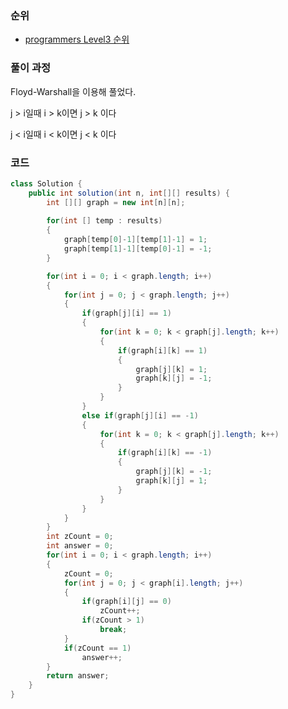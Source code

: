 ### 순위

- [programmers Level3 순위](https://programmers.co.kr/learn/courses/30/lessons/49191)



### 풀이 과정

Floyd-Warshall을 이용해 풀었다. 

j > i일때 i > k이면 j > k 이다

j < i일때 i < k이면 j < k 이다



### 코드

```java
class Solution {
    public int solution(int n, int[][] results) {
        int [][] graph = new int[n][n];
        
        for(int [] temp : results)
		{
			graph[temp[0]-1][temp[1]-1] = 1;
			graph[temp[1]-1][temp[0]-1] = -1;
		}

		for(int i = 0; i < graph.length; i++)
		{
			for(int j = 0; j < graph.length; j++)
			{
				if(graph[j][i] == 1)
				{
					for(int k = 0; k < graph[j].length; k++)
					{
						if(graph[i][k] == 1)
						{
							graph[j][k] = 1;
							graph[k][j] = -1;
						}
					}
				}
				else if(graph[j][i] == -1)
				{
					for(int k = 0; k < graph[j].length; k++)
					{
						if(graph[i][k] == -1)
						{
							graph[j][k] = -1;
							graph[k][j] = 1;
						}
					}
				}
			}
		}
		int zCount = 0;
		int answer = 0;
		for(int i = 0; i < graph.length; i++)
		{
			zCount = 0;
			for(int j = 0; j < graph[i].length; j++)
			{
				if(graph[i][j] == 0)
					zCount++;
				if(zCount > 1)
					break;
			}
			if(zCount == 1)
				answer++;
		}
        return answer;
    }
}
```



